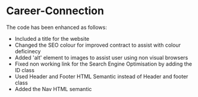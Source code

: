 # Career-Connection

The code has been enhanced as follows:

* Included a title for the website <title>Horiseon</title>
* Changed the SEO colour for improved contract to assist with colour deficinecy 
* Added 'alt' element to images to assist user using non visual browsers
* Fixed non working link for the Search Engine Optimisation by adding the ID class
* Used Header and Footer HTML Semantic instead of Header and footer class 
* Added the Nav HTML semantic 
